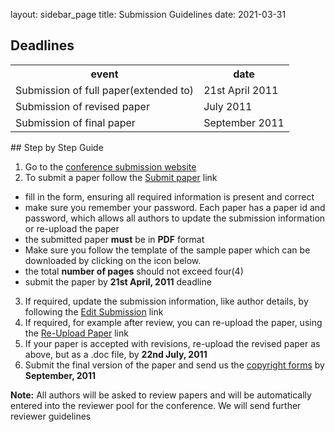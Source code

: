 layout: sidebar_page
title: Submission Guidelines
date: 2021-03-31

##  Deadlines

<table class="info" style="width:100%;">
<tr><th>event</th><th>date</th></tr>
<tr ><td>Submission of full paper(extended to)</td><td>21st April 2011</td></tr>  
<tr class="current"><td>Submission of revised paper</td><td>July 2011</td></tr>
<tr><td>Submission of final paper</td><td>September 2011</td></tr> 
</table>
<!--break-->
##  Step by Step Guide

1. Go to the [conference submission website](http://conference.4m-association.org)
2. To submit a paper follow the [Submit paper](http://conference.4m-association.org/author/submit.php) link
  * fill in the form, ensuring all required information is present and correct
  * make sure you remember your password. Each paper has a paper id and password, which allows all authors to update the submission information or re-upload the paper
  * the submitted paper **must** be in **PDF** format
  * Make sure you follow the template of the sample paper which can be downloaded by clicking on the icon below. 
  * the total **number of pages** should not exceed four(4)
  * submit the paper by **21st April, 2011** deadline
3. If required, update the submission information, like author details, by following the [Edit Submission](http://conference.4m-association.org/author/edit.php) link
4. If required, for example after review, you can re-upload the paper, using the [Re-Upload Paper](http://conference.4m-association.org/author/upload.php?t=reup) link
5. If your paper is accepted with revisions, re-upload the revised paper as above, but as a .doc file, by **22nd July, 2011**
6. Submit the final version of the paper and send us the [copyright forms](/conference/2011/License_Agreement)  by **September, 2011**

**Note:** All authors will be asked to review papers and will be automatically entered into the reviewer pool for the conference. We will send further reviewer guidelines